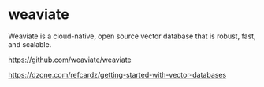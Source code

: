 # weaviate 

Weaviate is a cloud-native, open source vector database that is robust, fast, and scalable.

https://github.com/weaviate/weaviate

https://dzone.com/refcardz/getting-started-with-vector-databases


